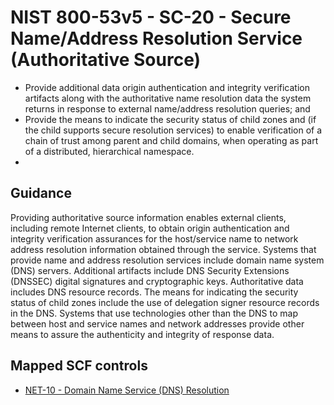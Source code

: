 # NIST 800-53v5 - SC-20 - Secure Name/Address Resolution Service (Authoritative Source)
- Provide additional data origin authentication and integrity verification artifacts along with the authoritative name resolution data the system returns in response to external name/address resolution queries; and
- Provide the means to indicate the security status of child zones and (if the child supports secure resolution services) to enable verification of a chain of trust among parent and child domains, when operating as part of a distributed, hierarchical namespace.
- 
## Guidance
Providing authoritative source information enables external clients, including remote Internet clients, to obtain origin authentication and integrity verification assurances for the host/service name to network address resolution information obtained through the service. Systems that provide name and address resolution services include domain name system (DNS) servers. Additional artifacts include DNS Security Extensions (DNSSEC) digital signatures and cryptographic keys. Authoritative data includes DNS resource records. The means for indicating the security status of child zones include the use of delegation signer resource records in the DNS. Systems that use technologies other than the DNS to map between host and service names and network addresses provide other means to assure the authenticity and integrity of response data.
## Mapped SCF controls
- [NET-10 - Domain Name Service (DNS) Resolution](../scf/net-10-domainnameservice(dns)resolution.md)